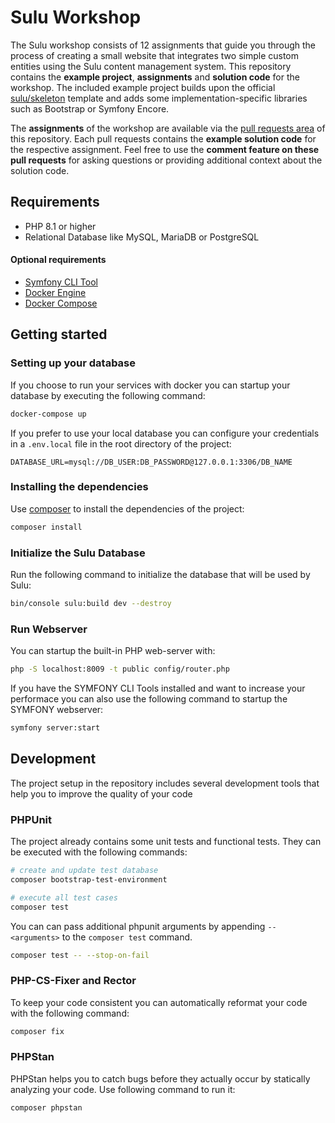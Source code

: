 # Sulu Workshop

The Sulu workshop consists of 12 assignments that guide you through the process of creating a small website that
integrates two simple custom entities using the Sulu content management system. This repository contains the
**example project**, **assignments** and **solution code** for the workshop.
The included example project builds upon the official [sulu/skeleton](https://github.com/sulu/skeleton) template and
adds some implementation-specific libraries such as Bootstrap or Symfony Encore.

The **assignments** of the workshop are available via the [pull requests area](https://github.com/sulu/sulu-workshop/pulls?q=is%3Aopen+is%3Apr+label%3Aassignment+sort%3Acreated-asc) of this repository.
Each pull requests contains the **example solution code** for the respective assignment. Feel free to use the
**comment feature on these pull requests** for asking questions or providing additional context about the solution code.

## Requirements

- PHP 8.1 or higher
- Relational Database like MySQL, MariaDB or PostgreSQL

#### Optional requirements
- [Symfony CLI Tool](https://symfony.com/doc/master/cloud/getting-started.html)
- [Docker Engine](https://docs.docker.com/engine/installation/)
- [Docker Compose](https://docs.docker.com/compose/install/)

## Getting started

### Setting up your database

If you choose to run your services with docker you can startup your database by executing the following command:

```bash
docker-compose up
```

If you prefer to use your local database you can configure your credentials in a `.env.local` file in the root directory of the project:

```dotenv
DATABASE_URL=mysql://DB_USER:DB_PASSWORD@127.0.0.1:3306/DB_NAME
```

### Installing the dependencies

Use [composer](https://getcomposer.org/) to install the dependencies of the project:

```bash
composer install
```

### Initialize the Sulu Database

Run the following command to initialize the database that will be used by Sulu:

```bash
bin/console sulu:build dev --destroy
```

### Run Webserver

You can startup the built-in PHP web-server with:

```bash
php -S localhost:8009 -t public config/router.php
```

If you have the SYMFONY CLI Tools installed and want to increase your performace you can also use the following command to startup the SYMFONY webserver:

```bash
symfony server:start
```

## Development

The project setup in the repository includes several development tools that help you to improve the quality of your code

### PHPUnit

The project already contains some unit tests and functional tests. They can be executed with the following commands:

```bash
# create and update test database
composer bootstrap-test-environment

# execute all test cases
composer test
```

You can can pass additional phpunit arguments by appending `-- <arguments>` to the `composer test` command.

```bash
composer test -- --stop-on-fail
```

### PHP-CS-Fixer and Rector

To keep your code consistent you can automatically reformat your code with the following command:

```bash
composer fix
```

### PHPStan

PHPStan helps you to catch bugs before they actually occur by statically analyzing your code. Use following command to run it:

```bash
composer phpstan
```
